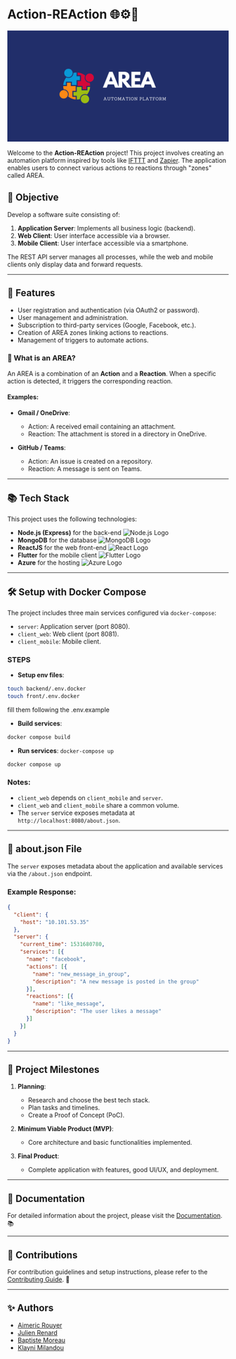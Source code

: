 
# Action-REAction 🌐⚙️📱

![Project Banner](docs/assets/banner.png)

Welcome to the **Action-REAction** project! This project involves creating an automation platform inspired by tools like [IFTTT](https://ifttt.com) and [Zapier](https://zapier.com). The application enables users to connect various actions to reactions through "zones" called AREA.

## 🎯 Objective

Develop a software suite consisting of:

1. **Application Server**: Implements all business logic (backend).
2. **Web Client**: User interface accessible via a browser.
3. **Mobile Client**: User interface accessible via a smartphone.

The REST API server manages all processes, while the web and mobile clients only display data and forward requests.

---

## 🚀 Features

- User registration and authentication (via OAuth2 or password).
- User management and administration.
- Subscription to third-party services (Google, Facebook, etc.).
- Creation of AREA zones linking actions to reactions.
- Management of triggers to automate actions.

### 🔄 What is an AREA?

An AREA is a combination of an **Action** and a **Reaction**. When a specific action is detected, it triggers the corresponding reaction.

#### Examples:

- **Gmail / OneDrive**:
  - Action: A received email containing an attachment.
  - Reaction: The attachment is stored in a directory in OneDrive.

- **GitHub / Teams**:
  - Action: An issue is created on a repository.
  - Reaction: A message is sent on Teams.

---

## 📚 Tech Stack

This project uses the following technologies:

- **Node.js (Express)** for the back-end ![Node.js Logo](https://img.shields.io/badge/Node.js-339933?logo=node.js&logoColor=white)
- **MongoDB** for the database ![MongoDB Logo](https://img.shields.io/badge/MongoDB-47A248?logo=mongodb&logoColor=white)
- **ReactJS** for the web front-end ![React Logo](https://img.shields.io/badge/ReactJS-61DAFB?logo=react&logoColor=white)
- **Flutter** for the mobile client ![Flutter Logo](https://img.shields.io/badge/Flutter-02569B?logo=flutter&logoColor=white)
- **Azure** for the hosting ![Azure Logo](https://img.shields.io/badge/Azure-0078D4?logo=azure&logoColor=white)

---

## 🛠️ Setup with Docker Compose

The project includes three main services configured via `docker-compose`:

- `server`: Application server (port 8080).
- `client_web`: Web client (port 8081).
- `client_mobile`: Mobile client.

### STEPS

- **Setup env files**:
```bash
touch backend/.env.docker
touch front/.env.docker
```
fill them following the .env.example
- **Build services**:
```bash
docker compose build
```
- **Run services**: `docker-compose up`
```bash
docker compose up
```
### Notes:

- `client_web` depends on `client_mobile` and `server`.
- `client_web` and `client_mobile` share a common volume.
- The `server` service exposes metadata at `http://localhost:8080/about.json`.

---

## 📄 about.json File

The `server` exposes metadata about the application and available services via the `/about.json` endpoint.

### Example Response:

```json
{
  "client": {
    "host": "10.101.53.35"
  },
  "server": {
    "current_time": 1531680780,
    "services": [{
      "name": "facebook",
      "actions": [{
        "name": "new_message_in_group",
        "description": "A new message is posted in the group"
      }],
      "reactions": [{
        "name": "like_message",
        "description": "The user likes a message"
      }]
    }]
  }
}
```

---

## 📅 Project Milestones

1. **Planning**:
   - Research and choose the best tech stack.
   - Plan tasks and timelines.
   - Create a Proof of Concept (PoC).

2. **Minimum Viable Product (MVP)**:
   - Core architecture and basic functionalities implemented.

3. **Final Product**:
   - Complete application with features, good UI/UX, and deployment.

---

## 📖 Documentation

For detailed information about the project, please visit the [Documentation](docs/). 📚

---

## 🔗 Contributions

For contribution guidelines and setup instructions, please refer to the [Contributing Guide](docs/CONTRIBUTING.md). 🙌

---

## ✨ Authors

- [Aimeric Rouyer](https://github.com/aimericdrk)
- [Julien Renard](https://github.com/Neiluge)
- [Baptiste Moreau](https://github.com/BxptisteM)
- [Klayni Milandou](https://github.com/Klayni)

